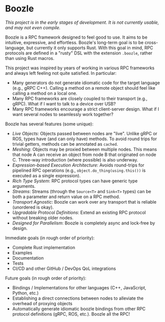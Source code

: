 # Boozle

*This project is in the early stages of development. It is not currently usable, and may not even compile.*

Boozle is a RPC framework designed to feel good to use. It aims to be intuitive, expressive, and effortless. Boozle's long-term goal is to be cross-language,
but currently it only supports Rust. With this goal in mind, RPC protocols are defined in a "rusty" DSL with the extension `.boozle`, rather than using Rust macros. 

This project was inspired by years of working in various RPC frameworks and always left feeling not quite satisfied. In particular:
  - Many generators do not generate idiomatic code for the target language (e.g., gRPC C++). Calling a method on a remote object should feel like calling a method on a local one.
  - Many RPC frameworks are closely coupled to their transport (e.g., gRPC). What if I want to talk to a device over USB?
  - Many RPC frameworks encourage a strict client-server design. What if I want several nodes to seamlessly work together?

Boozle has several features (some unique):
  - *Live Objects*: Objects passed between nodes are "live". Unlike gRPC or ROS, types have (and can only have) methods. To avoid round trips for trivial getters, methods can be annotated as `cached`.
  - *Meshing*: Objects may be proxied between multiple nodes. This means that node A can receive an object from node B that originated on node C. Three-way introduction (where possible) is also underway.
  - *Expression-based Execution Architecture*: Avoids round-trips for pipelined RPC operations (e.g., `object.do_thing(using.this())` is executed as a single expression).
  - *Rich Type System*: RPC protocol types can have generic type arguments.
  - *Streams*: Streams (through the `Source<T>` and `Sink<T>` types) can be both a parameter and return value on a RPC method.
  - *Transport Agnostic*: Boozle can work over any transport that is reliable (unordered is okay).
  - *Upgradable Protocol Definitions*: Extend an existing RPC protocol without breaking older nodes.
  - *Designed for Parallelism*: Boozle is completely async and lock-free by design.

Immediate goals (in rough order of priority):
  - Complete Rust implementation
  - Examples
  - Documentation
  - Tests
  - CI/CD and other GitHub / DevOps QoL integrations

Future goals (in rough order of priority):
  - Bindings / Implementations for other languages (C++, JavaScript, Python, etc.)
  - Establishing a direct connections between nodes to alleviate the overhead of proxying objects
  - Automatically generate idiomatic boozle bindings from other RPC protocol definitions (gRPC, ROS, etc.). Boozle all the RPC!
